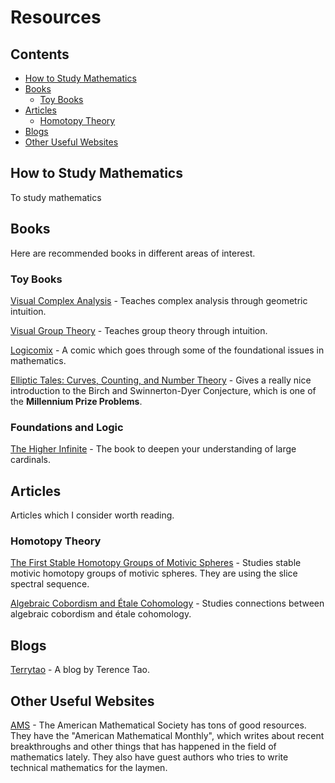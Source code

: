 # Resources

## Contents
- [How to Study Mathematics](#how-to-study-mathematics)
- [Books](#books)
  - [Toy Books](#toy-books)
- [Articles](#articles)
  - [Homotopy Theory](#homotopy-theory)
- [Blogs](#blogs)
- [Other Useful Websites](#other-useful-websites)

## How to Study Mathematics

To study mathematics

## Books

Here are recommended books in different areas of interest.

### Toy Books
[Visual Complex Analysis](https://www.amazon.com/Visual-Complex-Analysis-Tristan-Needham/dp/0198534469 "Visual Complex Analysis") - Teaches complex analysis through geometric intuition.

[Visual Group Theory](https://www.amazon.com/Visual-Group-Theory-Problem-Book/dp/088385757X "Visual Group Theory") - Teaches group theory through intuition.

[Logicomix](https://www.amazon.com/Logicomix-search-truth-Apostolos-Doxiadis/dp/1596914521 "Logicomix") - A comic which goes through some of the foundational issues in mathematics.

[Elliptic Tales: Curves, Counting, and Number Theory](https://www.amazon.com/Elliptic-Tales-Curves-Counting-Number/dp/0691151199 "Elliptic Tales: Curves, Counting, and Number Theory") - Gives a really nice introduction to the Birch and Swinnerton-Dyer Conjecture, which is one of the **Millennium Prize Problems**.

### Foundations and Logic
[The Higher Infinite](https://www.springer.com/gp/book/9783540888666 "The Higher Infinite") - The book to deepen your understanding of large cardinals.

## Articles

Articles which I consider worth reading.

### Homotopy Theory

[The First Stable Homotopy Groups of Motivic Spheres](https://arxiv.org/pdf/1604.00365.pdf "The First Stable Homotopy Groups of Motivic Spheres") - Studies stable motivic homotopy groups of motivic spheres. They are using the slice spectral sequence.

[Algebraic Cobordism and Étale Cohomology](https://arxiv.org/pdf/1711.06258.pdf "Algebraic Cobordism and Étale Cohomology") - Studies connections between algebraic cobordism and étale cohomology.

## Blogs

[Terrytao](https://terrytao.wordpress.com/ "Terrytao") - A blog by Terence Tao.

## Other Useful Websites

[AMS](https://www.ams.org/home/page "AMS") - The American Mathematical Society has tons of good resources. They have the "American Mathematical Monthly", which writes about recent breakthroughs and other things that has happened in the field of mathematics lately. They also have guest authors who tries to write technical mathematics for the laymen.
